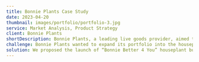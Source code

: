 ```yaml
---
title: Bonnie Plants Case Study
date: 2023-04-20
thumbnail: images/portfolio/portfolio-3.jpg
service: Market Analysis, Product Strategy
client: Bonnie Plants
shortDescription: Bonnie Plants, a leading live goods provider, aimed to capture the growing houseplant market to connect with younger, urban consumers and increase brand awareness. Our team developed a strategic marketing plan to position Bonnie as a key player in the wellness-driven houseplant category.
challenge: Bonnie Plants wanted to expand its portfolio into the houseplant market to appeal to younger audiences, many of whom are driven by wellness trends and consider themselves “plant parents.” The challenge was to identify key consumers, create unique product offerings, and establish a strong presence in this competitive market.
solution: We proposed the launch of “Bonnie Better 4 You” houseplant bundles, focusing on mental and physical wellness. The bundles were designed to include small-to-medium houseplants, such as aloe, lavender, and spider plants, which provide health benefits like stress reduction and air purification. We recommended a dual retail approach leveraging eCommerce platforms like Amazon and BonniePlants.com, along with partnerships with major retailers such as Target and Home Depot. A targeted media campaign featured TikTok and Instagram micro-influencers to resonate with the 18–44 age group, driving engagement through quizzes and interactive content.
---
```

